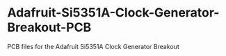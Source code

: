 # Adafruit-Si5351A-Clock-Generator-Breakout-PCB
PCB files for the Adafruit Si5351A Clock Generator Breakout

